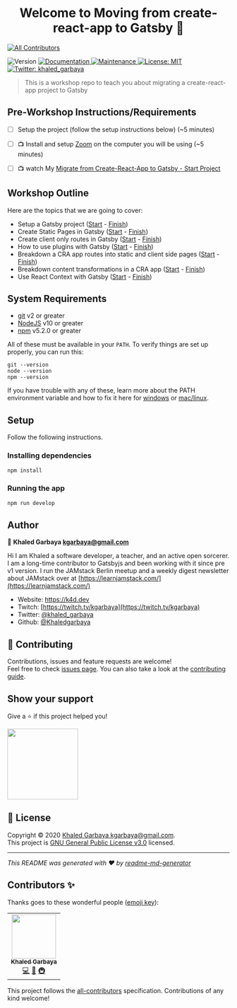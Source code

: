 <h1 align="center">Welcome to Moving from create-react-app to Gatsby 👋</h1>

<!-- ALL-CONTRIBUTORS-BADGE:START - Do not remove or modify this section -->
[![All Contributors](https://img.shields.io/badge/all_contributors-1-orange.svg?style=flat-square)](#contributors-)
<!-- ALL-CONTRIBUTORS-BADGE:END -->

<p>
  <img alt="Version" src="https://img.shields.io/badge/version-1.0.0-blue.svg?cacheSeconds=2592000" />
  <a href="https://github.com/Khaledgarbaya/cra-to-gatsby-workshop#readme" target="_blank">
    <img alt="Documentation" src="https://img.shields.io/badge/documentation-yes-brightgreen.svg" />
  </a>
  <a href="https://github.com/Khaledgarbaya/cra-to-gatsby-workshop/graphs/commit-activity" target="_blank">
    <img alt="Maintenance" src="https://img.shields.io/badge/Maintained-yes-green.svg" />
  </a>
  <a href="https://github.com/Khaledgarbaya/cra-to-gatsby-workshop/blob/master/LICENSE" target="_blank">
    <img alt="License: MIT" src="https://img.shields.io/github/license/Khaledgarbaya/cra-to-gatsby-workshop" />
  </a>
  <a href="https://twitter.com/khaled_garbaya" target="_blank">
    <img alt="Twitter: khaled_garbaya" src="https://img.shields.io/twitter/follow/khaled_garbaya.svg?style=social" />
  </a>
</p>

> This is a workshop repo to teach you about migrating a create-react-app project to Gatsby

## Pre-Workshop Instructions/Requirements

- [ ] Setup the project (follow the setup instructions below) (~5 minutes)
- [ ] 📺 Install and setup [Zoom](https://zoom.us) on the computer you will be using (~5 minutes)

- [ ] 📺 watch My [Migrate from Create-React-App to Gatsby - Start Project](https://egghead.io/playlists/migrate-from-create-react-app-to-gatsby-prerequisite-a766)

## Workshop Outline

Here are the topics that we are going to cover:

- Setup a Gatsby project ([Start](/lessons/01-setup-gatsby-project/start/) - [Finish](/lessons/01-setup-gatsby-project/finish/))
- Create Static Pages in Gatsby ([Start](/lessons/02-create-static-pages/start/) - [Finish](/lessons/02-create-static-pages/finish/))
- Create client only routes in Gatsby ([Start](/lessons/03-create-client-only-routes/start/) - [Finish](/lessons/03-create-client-only-routes/finish/))
- How to use plugins with Gatsby ([Start](/lessons/04-use-plugins/start/) - [Finish](/lessons/04-use-plugins/finish/))
- Breakdown a CRA app routes into static and client side pages ([Start](/lessons/05-breakdown-cra-routes/start/) - [Finish](/lessons/05-breakdown-cra-routes/finish/))
- Breakdown content transformations in a CRA app ([Start](/lessons/06-content-transformation-from-cra-to-gatsby/start/) - [Finish](/lessons/06-content-transformation-from-cra-to-gatsby/finish/))
- Use React Context with Gatsby ([Start](/lessons/07-migrate-react-context/start/) - [Finish](/lessons/07-migrate-react-context/finish/))

## System Requirements

- [git][git] v2 or greater
- [NodeJS][node] v10 or greater
- [npm][npm] v5.2.0 or greater

All of these must be available in your `PATH`. To verify things are set up properly, you can run this:

```shell
git --version
node --version
npm --version
```

If you have trouble with any of these, learn more about the PATH environment
variable and how to fix it here for [windows][win-path] or
[mac/linux][mac-path].

## Setup

Follow the following instructions.

### Installing dependencies

```sh
npm install
```

### Running the app

```sh
npm run develop
```

## Author

👤 **Khaled Garbaya <kgarbaya@gmail.com>**

Hi I am Khaled a software developer, a teacher, and an active open sorcerer. I am a long-time contributor to Gatsbyjs and been working with it since pre v1 version. I run the JAMstack Berlin meetup and a weekly digest newsletter about JAMstack over at [https://learnjamstack.com/](https://learnjamstack.com/)

- Website: https://k4d.dev
- Twitch: [https://twitch.tv/kgarbaya](https://twitch.tv/kgarbaya)
- Twitter: [@khaled_garbaya](https://twitter.com/khaled_garbaya)
- Github: [@Khaledgarbaya](https://github.com/Khaledgarbaya)

## 🤝 Contributing

Contributions, issues and feature requests are welcome!<br />Feel free to check [issues page](https://github.com/Khaledgarbaya/cra-to-gatsby-workshop/issues). You can also take a look at the [contributing guide](https://github.com/Khaledgarbaya/cra-to-gatsby-workshop/blob/master/CONTRIBUTING.md).

## Show your support

Give a ⭐️ if this project helped you!

<a href="https://www.patreon.com/khaledgarbaya">
  <img src="https://c5.patreon.com/external/logo/become_a_patron_button@2x.png" width="160">
</a>

## 📝 License

Copyright © 2020 [Khaled Garbaya <kgarbaya@gmail.com>](https://github.com/Khaledgarbaya).<br />
This project is [GNU General Public License v3.0](https://github.com/Khaledgarbaya/cra-to-gatsby-workshop/blob/master/LICENSE) licensed.

---

_This README was generated with ❤️ by [readme-md-generator](https://github.com/kefranabg/readme-md-generator)_

## Contributors ✨

Thanks goes to these wonderful people ([emoji key](https://allcontributors.org/docs/en/emoji-key)):

<!-- ALL-CONTRIBUTORS-LIST:START - Do not remove or modify this section -->
<!-- prettier-ignore-start -->
<!-- markdownlint-disable -->
<table>
  <tr>
    <td align="center"><a href="https://k4d.dev"><img src="https://avatars1.githubusercontent.com/u/1156093?v=4" width="100px;" alt=""/><br /><sub><b>Khaled Garbaya</b></sub></a><br /><a href="https://github.com/Khaledgarbaya/Moving from create-react-app to Gatsby/commits?author=Khaledgarbaya" title="Code">💻</a> <a href="https://github.com/Khaledgarbaya/Moving from create-react-app to Gatsby/commits?author=Khaledgarbaya" title="Documentation">📖</a> <a href="#infra-Khaledgarbaya" title="Infrastructure (Hosting, Build-Tools, etc)">🚇</a></td>
  </tr>
</table>

<!-- markdownlint-enable -->
<!-- prettier-ignore-end -->

<!-- ALL-CONTRIBUTORS-LIST:END -->

This project follows the [all-contributors](https://github.com/all-contributors/all-contributors) specification. Contributions of any kind welcome!

<!-- prettier-ignore-start -->
[npm]: https://www.npmjs.com/
[node]: https://nodejs.org
[git]: https://git-scm.com/
[win-path]: https://www.howtogeek.com/118594/how-to-edit-your-system-path-for-easy-command-line-access/
[mac-path]: http://stackoverflow.com/a/24322978/971592
<!-- prettier-ignore-end -->
